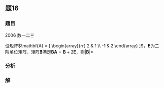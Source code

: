 ## 题16
### 题目
2006 数一二三

设矩阵$\mathbf{A} = [ \begin{array}{rr} 2 & 1 \\ -1 & 2 \end{array} ]$，$\mathbf{E}$为二阶单位矩阵，矩阵$\mathbf{B}$满足$\mathbf{BA} = \mathbf{B} + 2\mathbf{E}$，则$| \mathbf{B}| =$

### 分析

### 解